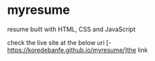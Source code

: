 # myresume

resume built with HTML, CSS and JavaScript

check the live site at the below uri
[-https://koredebanfe.github.io/myresume/]the link